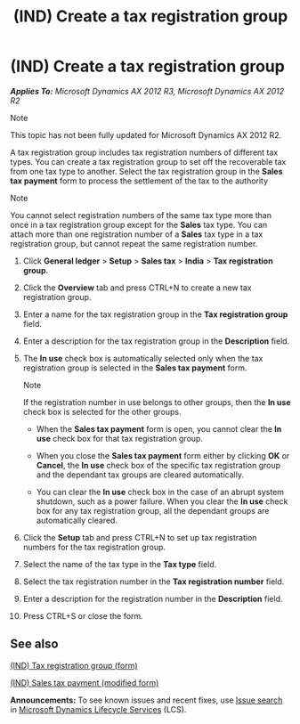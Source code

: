 ﻿---
title: (IND) Create a tax registration group
TOCTitle: (IND) Create a tax registration group
ms:assetid: 01c516a8-8c97-4d04-9054-2e80ae0dbe4b
ms:mtpsurl: https://technet.microsoft.com/en-us/library/JJ664429(v=AX.60)
ms:contentKeyID: 49385517
ms.date: 04/18/2014
mtps_version: v=AX.60
---

# (IND) Create a tax registration group 


_**Applies To:** Microsoft Dynamics AX 2012 R3, Microsoft Dynamics AX 2012 R2_


> [!NOTE]
> <P>This topic has not been fully updated for Microsoft Dynamics AX 2012 R2.</P>



A tax registration group includes tax registration numbers of different tax types. You can create a tax registration group to set off the recoverable tax from one tax type to another. Select the tax registration group in the **Sales tax payment** form to process the settlement of the tax to the authority


> [!NOTE]
> <P>You cannot select registration numbers of the same tax type more than once in a tax registration group except for the <STRONG>Sales</STRONG> tax type. You can attach more than one registration number of a <STRONG>Sales</STRONG> tax type in a tax registration group, but cannot repeat the same registration number.</P>



1.  Click **General ledger** \> **Setup** \> **Sales tax** \> **India** \> **Tax registration group**.

2.  Click the **Overview** tab and press CTRL+N to create a new tax registration group.

3.  Enter a name for the tax registration group in the **Tax registration group** field.

4.  Enter a description for the tax registration group in the **Description** field.

5.  The **In use** check box is automatically selected only when the tax registration group is selected in the **Sales tax payment** form.
    

    > [!NOTE]
    > <P>If the registration number in use belongs to other groups, then the <STRONG>In use</STRONG> check box is selected for the other groups.</P>

    
      - When the **Sales tax payment** form is open, you cannot clear the **In use** check box for that tax registration group.
    
      - When you close the **Sales tax payment** form either by clicking **OK** or **Cancel**, the **In use** check box of the specific tax registration group and the dependant tax groups are cleared automatically.
    
      - You can clear the **In use** check box in the case of an abrupt system shutdown, such as a power failure. When you clear the **In use** check box for any tax registration group, all the dependant groups are automatically cleared.

6.  Click the **Setup** tab and press CTRL+N to set up tax registration numbers for the tax registration group.

7.  Select the name of the tax type in the **Tax type** field.

8.  Select the tax registration number in the **Tax registration number** field.

9.  Enter a description for the registration number in the **Description** field.

10. Press CTRL+S or close the form.

## See also

[(IND) Tax registration group (form)](https://technet.microsoft.com/en-us/library/jj664453\(v=ax.60\))

[(IND) Sales tax payment (modified form)](https://technet.microsoft.com/en-us/library/jj664427\(v=ax.60\))

  
**Announcements:** To see known issues and recent fixes, use [Issue search](http://go.microsoft.com/fwlink/?linkid=389258) in [Microsoft Dynamics Lifecycle Services](http://go.microsoft.com/fwlink/?linkid=306505) (LCS).

